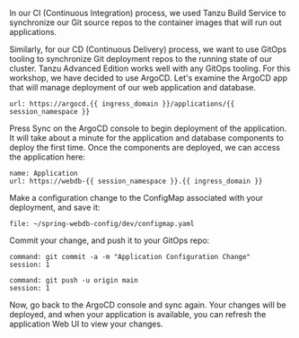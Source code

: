 In our CI (Continuous Integration) process, we used Tanzu Build Service to synchronize our Git source repos to the container images that will run out applications.

Similarly, for our CD (Continuous Delivery) process, we want to use GitOps tooling to synchronize Git deployment repos to the running state of our cluster. Tanzu Advanced Edition works well with any GitOps tooling. For this workshop, we have decided to use ArgoCD. Let's examine the ArgoCD app that will manage deployment of our web application and database.

```dashboard:open-url
url: https://argocd.{{ ingress_domain }}/applications/{{ session_namespace }}
```

Press Sync on the ArgoCD console to begin deployment of the application. It will take about a minute for the application and database components to deploy the first time. Once the components are deployed, we can access the application here:

```dashboard:open-url
name: Application
url: https://webdb-{{ session_namespace }}.{{ ingress_domain }}
```

Make a configuration change to the ConfigMap associated with your deployment, and save it:

```editor:open-file
file: ~/spring-webdb-config/dev/configmap.yaml
```

Commit your change, and push it to your GitOps repo:

```terminal:execute
command: git commit -a -m "Application Configuration Change"
session: 1
```

```terminal:execute
command: git push -u origin main
session: 1
```

Now, go back to the ArgoCD console and sync again. Your changes will be deployed, and when your application is available, you can refresh the application Web UI to view your changes.